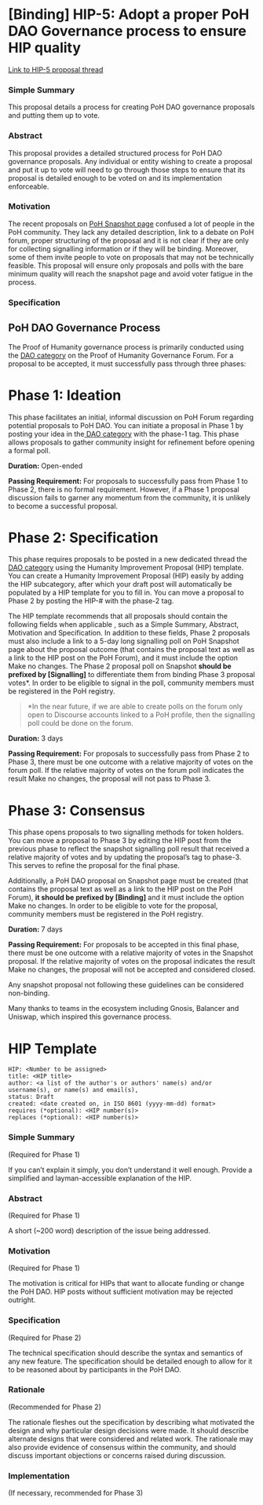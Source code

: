 # [Binding] HIP-5: Adopt a proper PoH DAO Governance process to ensure HIP quality
[Link to HIP-5 proposal thread](https://gov.proofofhumanity.id/t/hip-5-adopt-a-proper-poh-dao-governance-process-to-ensure-hip-quality/393)

### Simple Summary

This proposal details a process for creating PoH DAO governance proposals and putting them up to vote.

### Abstract

This proposal provides a detailed structured process for PoH DAO governance proposals. Any individual or entity wishing to create a proposal and put it up to vote will need to go through those steps to ensure that its proposal is detailed enough to be voted on and its implementation enforceable.

### Motivation

The recent proposals on [PoH Snapshot page](https://snapshot.org/#/poh.eth) confused a lot of people in the PoH community. They lack any detailed description, link to a debate on PoH forum, proper structuring of the proposal and it is not clear if they are only for collecting signalling information or if they will be binding. Moreover, some of them invite people to vote on proposals that may not be technically feasible. This proposal will ensure only proposals and polls with the bare minimum quality will reach the snapshot page and avoid voter fatigue in the process.

### Specification

## PoH DAO Governance Process

The Proof of Humanity governance process is primarily conducted using the [DAO category](https://gov.proofofhumanity.id/c/democracy/7) on the Proof of Humanity Governance Forum. For a proposal to be accepted, it must successfully pass through three phases:

# Phase 1: Ideation

This phase facilitates an initial, informal discussion on PoH Forum regarding potential proposals to PoH DAO. You can initiate a proposal in Phase 1 by posting your idea in the[ DAO category](https://gov.proofofhumanity.id/c/democracy/7) with the phase-1 tag. This phase allows proposals to gather community insight for refinement before opening a formal poll.

**Duration:** Open-ended

**Passing Requirement:** For proposals to successfully pass from Phase 1 to Phase 2, there is no formal requirement. However, if a Phase 1 proposal discussion fails to garner any momentum from the community, it is unlikely to become a successful proposal.

# Phase 2: Specification

This phase requires proposals to be posted in a new dedicated thread the [DAO category](https://gov.proofofhumanity.id/c/democracy/7) using the Humanity Improvement Proposal (HIP) template. You can create a Humanity Improvement Proposal (HIP) easily by adding the HIP subcategory, after which your draft post will automatically be populated by a HIP template for you to fill in. You can move a proposal to Phase 2 by posting the HIP-# with the phase-2 tag.

The HIP template recommends that all proposals should contain the following fields when applicable , such as a Simple Summary, Abstract, Motivation and Specification.
In addition to these fields, Phase 2 proposals must also include a link to a 5-day long signalling poll on PoH Snapshot page about the proposal outcome (that contains the proposal text as well as a link to the HIP post on the PoH Forum), and it must include the option Make no changes. The Phase 2 proposal poll on Snapshot **should be prefixed by [Signalling]** to differentiate them from binding Phase 3 proposal votes*. In order to be eligible to signal in the poll, community members must be registered in the PoH registry.

>   *In the near future, if we are able to create polls on the forum only open to Discourse accounts linked to a PoH profile, then the signalling poll could be done on the forum.

**Duration:** 3 days

**Passing Requirement:** For proposals to successfully pass from Phase 2 to Phase 3, there must be one outcome with a relative majority of votes on the forum poll. If the relative majority of votes on the forum poll indicates the result Make no changes, the proposal will not pass to Phase 3.

# Phase 3: Consensus

This phase opens proposals to two signalling methods for token holders. You can move a proposal to Phase 3 by editing the HIP post from the previous phase to reflect the snapshot signalling poll result that received a relative majority of votes and by updating the proposal’s tag to phase-3. This serves to refine the proposal for the final phase.

Additionally, a PoH DAO proposal on Snapshot page must be created (that contains the proposal text as well as a link to the HIP post on the PoH Forum), **it should be prefixed by [Binding]** and it must include the option Make no changes. In order to be eligible to vote for the proposal, community members must be registered in the PoH registry.

**Duration:** 7 days

**Passing Requirement:** For proposals to be accepted in this final phase, there must be one outcome with a relative majority of votes in the Snapshot proposal. If the relative majority of votes on the proposal indicates the result Make no changes, the proposal will not be accepted and considered closed.

Any snapshot proposal not following these guidelines can be considered non-binding.

Many thanks to teams in the ecosystem including Gnosis, Balancer and Uniswap, which inspired this governance process.

# HIP Template

    HIP: <Number to be assigned>
    title: <HIP title>
    author: <a list of the author's or authors' name(s) and/or username(s), or name(s) and email(s),
    status: Draft
    created: <date created on, in ISO 8601 (yyyy-mm-dd) format>
    requires (*optional): <HIP number(s)>
    replaces (*optional): <HIP number(s)>

### Simple Summary

(Required for Phase 1)

If you can’t explain it simply, you don’t understand it well enough. Provide a simplified and layman-accessible explanation of the HIP.

### Abstract

(Required for Phase 1)

A short (~200 word) description of the issue being addressed.

### Motivation

(Required for Phase 1)

The motivation is critical for HIPs that want to allocate funding or change the PoH DAO. HIP posts without sufficient motivation may be rejected outright.

### Specification

(Required for Phase 2)

The technical specification should describe the syntax and semantics of any new feature. The specification should be detailed enough to allow for it to be reasoned about by participants in the PoH DAO.

### Rationale

(Recommended for Phase 2)

The rationale fleshes out the specification by describing what motivated the design and why particular design decisions were made. It should describe alternate designs that were considered and related work. The rationale may also provide evidence of consensus within the community, and should discuss important objections or concerns raised during discussion.

### Implementation

(If necessary, recommended for Phase 3)
